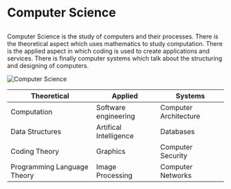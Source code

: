 # Computer Science

##
Computer Science is the study of computers and their processes. There is the theoretical aspect which uses mathematics to study computation. There is the applied aspect in which coding is used to create applications and services. There is finally computer systems which talk about the structuring and designing of computers.

![Computer Science]([http://commondatastorage.googleapis.com/gerrit-static/diffy-w200.png](https://i.imgur.com/i68mq3o.png](https://upload.wikimedia.org/wikipedia/commons/e/e1/Computer_science_and_engineering.jpg)https://upload.wikimedia.org/wikipedia/commons/e/e1/Computer_science_and_engineering.jpg))

| Theoretical                | Applied                | Systems               |
|----------------------------|------------------------|-----------------------|
|Computation                 | Software engineering   | Computer Architecture |
|Data Structures             | Artifical Intelligence | Databases             |
|Coding Theory               | Graphics               | Computer Security     |
|Programming Language Theory | Image Processing       | Computer Networks     |
